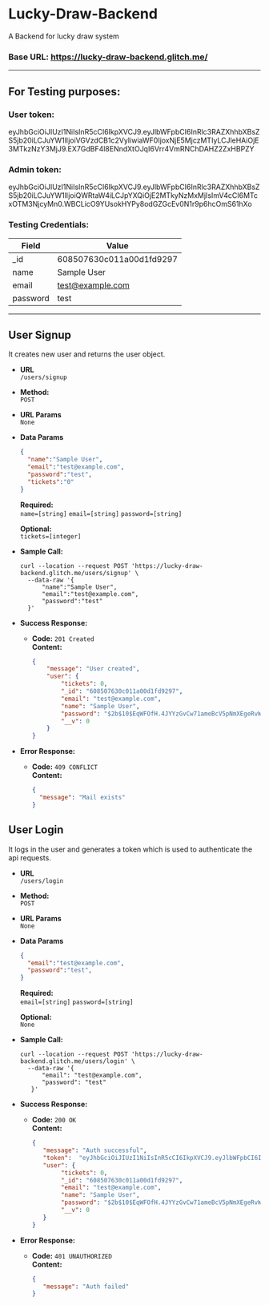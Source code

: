 # Lucky-Draw-Backend
 A Backend for lucky draw system
 
 ### Base URL: https://lucky-draw-backend.glitch.me/
 
 ----
 ## For Testing purposes:
 
 ### User token:
eyJhbGciOiJIUzI1NiIsInR5cCI6IkpXVCJ9.eyJlbWFpbCI6InRlc3RAZXhhbXBsZS5jb20iLCJuYW1lIjoiVGVzdCB1c2VyIiwiaWF0IjoxNjE5MjczMTIyLCJleHAiOjE3MTkzNzY3MjJ9.EX7GdBF4l8ENndXtOJqI6Vrr4VmRNChDAHZ2ZxHBPZY
 
 ### Admin token:
eyJhbGciOiJIUzI1NiIsInR5cCI6IkpXVCJ9.eyJlbWFpbCI6InRlc3RAZXhhbXBsZS5jb20iLCJuYW1lIjoiQWRtaW4iLCJpYXQiOjE2MTkyNzMxMjIsImV4cCI6MTcxOTM3NjcyMn0.WBCLicO9YUsokHYPy8odGZGcEv0N1r9p6hcOmS61hXo

### Testing Credentials:
Field | Value
--- | --- 
_id | 608507630c011a00d1fd9297
name | Sample User
email | test@example.com
password | test

----

**User Signup**
----
  It creates new user and returns the user object.

* **URL**  
  `/users/signup`

* **Method:**  
  `POST` 
  
*  **URL Params**  
   `None`
    

   

* **Data Params**

  ```json
  {
    "name":"Sample User",
    "email":"test@example.com",
    "password":"test",
    "tickets":"0"
  } 
  ```
  **Required:**  
   `name=[string]`
   `email=[string]`
   `password=[string]`

   **Optional:**  
   `tickets=[integer]`
   
* **Sample Call:**
  ```curl
  curl --location --request POST 'https://lucky-draw-backend.glitch.me/users/signup' \
    --data-raw '{
        "name":"Sample User",
        "email":"test@example.com",
        "password":"test"
    }'
  ```
   
* **Success Response:**

  * **Code:** `201 Created` <br />
    **Content:**  
    ```json
    {
        "message": "User created",
        "user": {
            "tickets": 0,
            "_id": "608507630c011a00d1fd9297",
            "email": "test@example.com",
            "name": "Sample User",
            "password": "$2b$10$EqWFOfH.4JYYzGvCw71ameBcV5pNmXEgeRvW2O5YKaDeu2WVGm1Um",
            "__v": 0
        }
    }
    ```
 
* **Error Response:**

  * **Code:** `409 CONFLICT` <br />
    **Content:**  
    ```json
    {
      "message": "Mail exists"
    }
    ```
    
    
**User Login**
----
  It logs in the user and generates a token which is used to authenticate the api requests.

* **URL**  
  `/users/login`

* **Method:**  
  `POST` 
  
*  **URL Params**  
   `None`
    

   

* **Data Params**

  ```json
  {
    "email":"test@example.com",
    "password":"test",
  } 
  ```
  **Required:**  
   `email=[string]`
   `password=[string]`

   **Optional:**  
   `None`
   
* **Sample Call:**
  ```curl
  curl --location --request POST 'https://lucky-draw-backend.glitch.me/users/login' \
    --data-raw '{
        "email": "test@example.com",
        "password": "test"
     }'
  ```
   
* **Success Response:**

  * **Code:** `200 OK` <br />
    **Content:**  
    ```json
    {
       "message": "Auth successful",
       "token":  "eyJhbGciOiJIUzI1NiIsInR5cCI6IkpXVCJ9.eyJlbWFpbCI6InRlc3RAZXhhbXBsZS5jb20iLCJ1c2VySWQiOiI2MDg1MDc2MzBjMDExYTAwZDFmZDkyOTciLCJuYW1lIjoiU2FtcGxlIFVzZXIiLCJpYXQiOjE2MTkzMzU3OTIsImV4cCI6MTYxOTMzOTM5Mn0.3ICT246WIZJOD1rVfCNWgPkrpqMlEgcAmhCIzckn0hA",
       "user": {
            "tickets": 0,
            "_id": "608507630c011a00d1fd9297",
            "email": "test@example.com",
            "name": "Sample User",
            "password": "$2b$10$EqWFOfH.4JYYzGvCw71ameBcV5pNmXEgeRvW2O5YKaDeu2WVGm1Um",
            "__v": 0
       }
    }
    ```
 
* **Error Response:**

  * **Code:** `401 UNAUTHORIZED` <br />
    **Content:**  
    ```json
    {
       "message": "Auth failed"
    }
    ```
